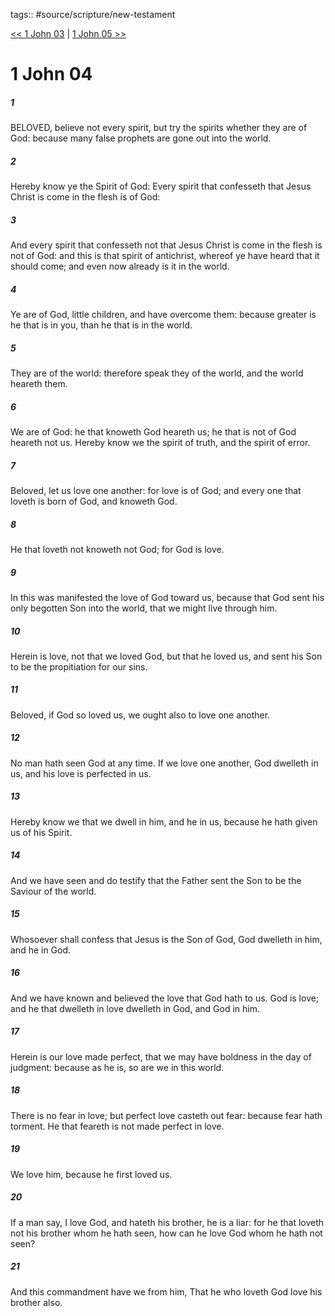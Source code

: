 tags:: #source/scripture/new-testament

[<< 1 John 03](new-testament/23_1_John/1_John_03.md) | [1 John 05 >>](new-testament/23_1_John/1_John_05.md)

# 1 John 04

##### 1

BELOVED, believe not every spirit, but try the spirits whether they are of God: because many false prophets are gone out into the world.

##### 2

Hereby know ye the Spirit of God: Every spirit that confesseth that Jesus Christ is come in the flesh is of God:

##### 3

And every spirit that confesseth not that Jesus Christ is come in the flesh is not of God: and this is that spirit of antichrist, whereof ye have heard that it should come; and even now already is it in the world.

##### 4

Ye are of God, little children, and have overcome them: because greater is he that is in you, than he that is in the world.

##### 5

They are of the world: therefore speak they of the world, and the world heareth them.

##### 6

We are of God: he that knoweth God heareth us; he that is not of God heareth not us. Hereby know we the spirit of truth, and the spirit of error.

##### 7

Beloved, let us love one another: for love is of God; and every one that loveth is born of God, and knoweth God.

##### 8

He that loveth not knoweth not God; for God is love.

##### 9

In this was manifested the love of God toward us, because that God sent his only begotten Son into the world, that we might live through him.

##### 10

Herein is love, not that we loved God, but that he loved us, and sent his Son to be the propitiation for our sins.

##### 11

Beloved, if God so loved us, we ought also to love one another.

##### 12

No man hath seen God at any time. If we love one another, God dwelleth in us, and his love is perfected in us.

##### 13

Hereby know we that we dwell in him, and he in us, because he hath given us of his Spirit.

##### 14

And we have seen and do testify that the Father sent the Son to be the Saviour of the world.

##### 15

Whosoever shall confess that Jesus is the Son of God, God dwelleth in him, and he in God.

##### 16

And we have known and believed the love that God hath to us. God is love; and he that dwelleth in love dwelleth in God, and God in him.

##### 17

Herein is our love made perfect, that we may have boldness in the day of judgment: because as he is, so are we in this world.

##### 18

There is no fear in love; but perfect love casteth out fear: because fear hath torment. He that feareth is not made perfect in love.

##### 19

We love him, because he first loved us.

##### 20

If a man say, I love God, and hateth his brother, he is a liar: for he that loveth not his brother whom he hath seen, how can he love God whom he hath not seen?

##### 21

And this commandment have we from him, That he who loveth God love his brother also.
